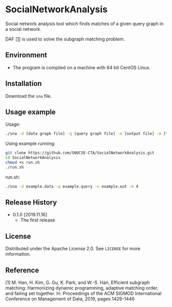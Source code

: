 # SocialNetworkAnalysis
Social network analysis tool which finds matches of a given query graph in a social network.

DAF [[1](#reference)] is used to solve the subgraph matching problem.

## Environment
- The program is compiled on a machine with 64 bit CentOS Linux.

## Installation

Download the ``sna`` file.

## Usage example

Usage:

```sh
./sna -d [data graph file] -q [query graph file] -o [output file] -m [the number of matches want to retrieve]
```

Using example running:

```sh
git clone https://github.com/SNUCSE-CTA/SocialNetworkAnalysis.git
cd SocialNetworkAnalysis
chmod +x run.sh
./run.sh
```

run.sh:
```sh
./sna -d example.data -q example.query -o example.out -m 4
```

## Release History

* 0.1.0 [2019.11.16]
    * The first release

## License

Distributed under the Apache License 2.0. See ``LICENSE`` for more information.

## Reference

[1] M. Han, H. Kim, G. Gu, K. Park, and W.-S. Han, Efficient subgraph matching: Harmonizing dynamic programming, adaptive matching order, and failing set together. In: Proceedings of the ACM SIGMOD International Conference on Management of Data, 2019, pages 1429-1446

